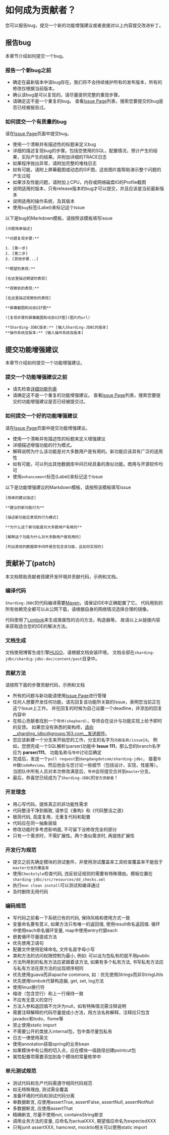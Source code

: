 # 如何成为贡献者？

您可以报告bug，提交一个新的功能增强建议或者直接对以上内容提交改进补丁。

## 报告bug

本章节介绍如何提交一个bug。

### 报告一个新bug之前

 - 确定在最新版本中该bug存在。我们将不会持续维护所有的发布版本，所有的修改仅根据当前版本。
 - 确认该bug是可以复现的。请尽量提供完整的重现步骤。
 - 请确定这不是一个重复的bug。
   查看[Issue Page](https://github.com/dangdangdotcom/sharding-jdbc/issues)列表，搜索您要提交的bug是否已经被报告过。

### 如何提交一个有质量的bug

请在[Issue Page](https://github.com/dangdangdotcom/sharding-jdbc/issues)页面中提交bug。

 - 使用一个清晰并有描述性的标题来定义bug
 - 详细的描述复现bug的步骤。包括您使用的SQL，配置情况，预计产生的结果，实际产生的结果。并附加详细的TRACE日志
 - 如果程序抛出异常，请附加完整的堆栈日志
 - 如有可能，请附上屏幕截图或动态的GIF图，这些图片能帮助演示整个问题的产生过程
 - 如果涉及性能问题，请附加上CPU，内存或网络磁盘IO的Profile截图
 - 说明适用的版本，只有release版本的bug才可以提交，并且应该是当前最新版本
 - 说明适用的操作系统，及其版本
 - 使用`bug`标签(Label)来标记这个issue

以下是bug的Markdown模板，请按照该模板填写issue

```
[问题简单描述]

**问题复现步骤:**

1. [第一步]
2. [第二步]
3. [其他步骤...]

**期望的表现:**

[在这里描述期望的表现]

**观察到的表现:**

[在这里描述观察到的表现]

**屏幕截图和动态GIF图**

![复现步骤的屏幕截图和动态GIF图](图片的url)

**Sharding-JDBC版本:** [输入Sharding-JDBC的版本]
**操作系统及版本:** [输入操作系统及版本]

```

## 提交功能增强建议

本章节介绍如何提交一个功能增强建议。

### 提交一个功能增强建议之前
 
 - 请先检查[详细功能列表](http://dangdangdotcom.github.io/sharding-jdbc/post/features/)
 - 请确定这不是一个重复的功能增强建议。
   查看[Issue Page](https://github.com/dangdangdotcom/sharding-jdbc/issues)列表，搜索您要提交的功能增强建议是否已经被提交过。

### 如何提交一个好的功能增强建议

请在[Issue Page](https://github.com/dangdangdotcom/sharding-jdbc/issues)页面中提交功能增强建议。

 - 使用一个清晰并有描述性的标题来定义增强建议
 - 详细描述增强功能的行为模式。
 - 解释说明为什么该功能是对大多数用户是有用的。新功能应该具有广泛的适用性
 - 如有可能，可以列出其他数据库中间已经具备的类似功能。商用与开源软件均可
 - 使用`enhancement`标签(Label)来标记这个issue

以下是功能增强建议的Markdown模板，请按照该模板填写issue

```
[简单的建议描述]

**建议的新功能行为**

[描述新功能应表现的行为模式]

**为什么这个新功能是对大多数用户有用的**

[解释这个功能为什么对大多数用户是有用的]

[列出其他的数据库中间件是否包含该功能，且如何实现的]

```

## 贡献补丁(patch)

本文档帮助贡献者搭建开发环境并贡献代码，示例和文档。

### 编译代码

`Sharding-JDBC`的代码编译需要[Maven](http://maven.apache.org/)，请保证IDE中正确配置了它。
代码用到的所有依赖完全都可以从公网下载，请根据自身的网络情况选择合理的镜像。

代码使用了[Lombok](https://projectlombok.org/download.html)来生成类属性的访问方法，构造器等。
故请以上从链接内容来获取适合您的IDE的解决方法。

### 文档生成

文档使用博客生成引擎[HUGO](https://gohugo.io/)，请根据文档安装环境。
文档全部在`sharding-jdbc/shardig-jdbc-doc/content/post`目录中。

### 贡献方法

请按照下面的步骤贡献代码，示例和文档

 - 所有的问题与新功能请使用[Issue Page](https://github.com/dangdangdotcom/sharding-jdbc/issues)进行管理
 - 任何人想要开发任何功能，请先回复该功能所关联的Issue，表明您当前正在这个Issue上工作。
   并在回复的时候为自己设置一个deadline，并添加的回复内容中
 - 在核心贡献者找到一个`导师(shepherd)`，导师会在设计与功能实现上给予即时的反馈。
   如果您没有熟悉的架构师，请向__sharding_jdbc@groups.163.com__发送邮件。
 - 您应该新建一个分支来开始您的工作，分支的名字为`功能名称/issueId`。
   例如，您想完成一个SQL解析(parser)功能中 __Issue 111__，那么您的branch名字应为 __parser/111__。
   功能名称与`导师`讨论后确定
 - 完成后，发送一个`pull request`到`dangdangdotcom/sharding-jdbc`，
   接着`导师`做`CodeReview`，然后他会与您讨论一些细节（包括设计，实现，性能等）。当团队中所有人员对本次修改满意后，`导师`会将提交合并到`master`分支。
 - 最后，恭喜您已经成为了`Sharding-JDBC`的`官方贡献者`！

### 开发理念

 - 用心写代码，提炼真正的非功能性需求
 - 代码整洁干净到极致, 请参见《重构》和《代码整洁之道》
 - 极简代码, 高度复用，无重复代码和配置
 - 代码应在同一抽象层级
 - 修改功能时多考虑影响面, 不可留下没修改完全的部分
 - 只有一个需求时，不需扩展性。两个类似需求时, 再提炼扩展性

### 开发行为规范

 - 提交之前先确定模块的测试套件，并使用测试覆盖率工具检查覆盖率不能低于`master分支的覆盖率`
 - 使用`Checkstyle`检查代码, 违反验证规则的需要有特殊理由。模板位置在`sharding-jdbc/src/resources/dd_checks.xml`
 - 执行`mvn clean install`可以测试和编译通过
 - 及时删除无用代码
 
### 编码规范

 - 写代码之前看一下系统已有的代码, 保持风格和使用方式一致
 - 变量命名要有意义, 如果方法只有唯一的返回值, 使用result命名返回值. 循环中使用each命名循环变量, map中使用entry代替each
 - 嵌套循环尽量提成方法
 - 优先使用卫语句
 - 配置文件使用驼峰命名, 文件名首字母小写
 - 类和方法的访问权限控制为最小, 例如: 可以设为包私有的就不用public
 - 方法所用到的私有方法应紧跟着该方法, 如果有多个私有方法, 书写私有方法应与私有方法在原方法的出现顺序相同
 - 优先使用guava而非apache commons, 如：优先使用Strings而非StringUtils
 - 优先使用lombok代替构造器, get, set, log方法
 - 使用linux换行符
 - 缩进（包含空行）和上一行保持一致
 - 不应有无意义的空行
 - 方法入参和返回值不允许为null，如有特殊情况需注释说明
 - 需要注释解释的代码尽量提成小方法，用方法名称解释，注释应只包含javadoc和todo，fixme等
 - 禁止使用static import
 - 不需要公开的类放入internal包，包中类尽量包私有
 - 日志一律使用英文
 - 使用annotation获取spring的业务bean
 - 如果模块中有公用的切入点，应在模块一级路径创建pointcut包
 - 属性配置项需要添加到各个模块的常量枚举中

### 单元测试规范

 - 测试代码和生产代码需遵守相同代码规范
 - 如无特殊理由, 测试需全覆盖
 - 准备环境的代码和测试代码分离
 - 单数据断言, 应使用assertTrue, assertFalse, assertNull, assertNotNull
 - 多数据断言, 应使用assertThat
 - 精确断言, 尽量不使用not, containsString断言
 - 调用业务方法的变量, 应命名为actualXXX, 期望值应命名为expectedXXX
 - 只有junit assertXXX, hamcrest, mocktio相关可以使用static import